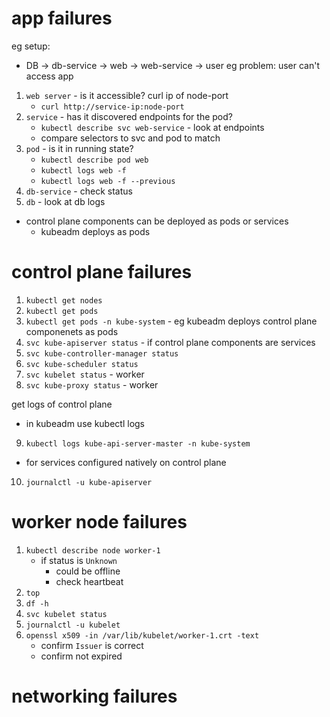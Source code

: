 # app failures
eg setup:
- DB -> db-service -> web -> web-service -> user
eg problem: user can't access app
1. `web server` - is it accessible? curl ip of node-port
    - `curl http://service-ip:node-port`
2. `service` - has it discovered endpoints for the pod?
    - `kubectl describe svc web-service` - look at endpoints
    - compare selectors to svc and pod to match
3. `pod` - is it in running state?
    - `kubectl describe pod web`
    - `kubectl logs web -f`
    - `kubectl logs web -f --previous`
4. `db-service` - check status
5. `db` - look at db logs

- control plane components can be deployed as pods or services
    - kubeadm deploys as pods
# control plane failures
1. `kubectl get nodes`
2. `kubectl get pods`
3. `kubectl get pods -n kube-system` - eg kubeadm deploys control plane componenets as pods
4. `svc kube-apiserver status` - if control plane components are services
5. `svc kube-controller-manager status`
6. `svc kube-scheduler status`
7. `svc kubelet status` - worker
8. `svc kube-proxy status` - worker

get logs of control plane
- in kubeadm use kubectl logs
9. `kubectl logs kube-api-server-master -n kube-system`
- for services configured natively on control plane
10. `journalctl -u kube-apiserver`

# worker node failures
1. `kubectl describe node worker-1`
    - if status is `Unknown`
        - could be offline
        - check heartbeat
2. `top`
3. `df -h`
4. `svc kubelet status`
5. `journalctl -u kubelet`
5. `openssl x509 -in /var/lib/kubelet/worker-1.crt -text`
    - confirm `Issuer` is correct
    - confirm not expired

# networking failures